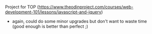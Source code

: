 Project for TOP (https://www.theodinproject.com/courses/web-development-101/lessons/javascript-and-jquery)

- again, could do some minor upgrades but don't want to waste time (good enough is better than perfect ;)

